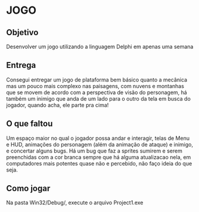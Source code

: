 # JOGO 

## Objetivo 
Desenvolver um jogo utilizando a linguagem Delphi em apenas uma semana 

## Entrega
Consegui entregar um jogo de plataforma bem básico quanto a mecânica mas um pouco mais complexo nas paisagens, com nuvens e montanhas que se movem de acordo com a perspectiva de visão do personagem, há também um inimigo que anda de um lado para o outro da tela em busca do jogador, quando acha, ele parte pra cima!

## O que faltou
Um espaço maior no qual o jogador possa andar e interagir, telas de Menu e HUD, animações do personagem (além da animação de ataque) e inimigo, e concertar alguns bugs. Há um bug que faz a sprites sumirem e serem preenchidas com a cor branca sempre que há alguma atualizacao nela, em computadores mais potentes quase não e percebido, não faço ideia do que seja.

## Como jogar
Na pasta Win32/Debug/, execute o arquivo Project1.exe
